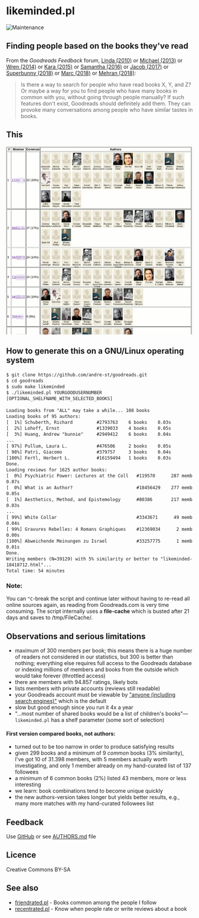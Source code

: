 # likeminded.pl

![Maintenance](https://img.shields.io/maintenance/yes/2018.svg)


## Finding people based on the books they've read

From the _Goodreads Feedback_ forum, 
[Linda (2010)](https://www.goodreads.com/topic/show/298531-is-there-an-option-to-do-a-general-search-for-people-with-similar-readin)
or [Michael (2013)](https://www.goodreads.com/topic/show/1619830-finding-friends-using-compare-books)
or [Wren (2014)](https://www.goodreads.com/topic/show/1790589-what-if-there-was-a-recommended-friends-feature) 
or [Kara (2015)](https://www.goodreads.com/topic/show/17019858-compare-books-suggestion)
or [Samantha (2016)](https://www.goodreads.com/topic/show/18167287-users-like-you-feature-suggestion)
or [Jacob (2017)](https://www.goodreads.com/topic/show/18433578-find-me-a-friend-with-same-taste-for-books)
or [Superbunny (2018)](https://www.goodreads.com/topic/show/19361289-searching-others-with-similar-taste-to-mine)
or [Marc (2018)](https://www.goodreads.com/topic/show/19252693-new-suggestion-to-find-like-minded-people)
or [Mehran (2018)](https://www.goodreads.com/topic/show/19397936-finding-people-based-on-the-books-they-ve-read):
> Is there a way to search for people who have read books X, Y, and Z? Or maybe
> a way for you to find people who have many books in common with you, without
> going through people manually? If such features don't exist, Goodreads should
> definitely add them. They can provoke many conversations among people who have
> similar tastes in books. 



## This

![Screenshot](likeminded.png?raw=true "Screenshot")



## How to generate this on a GNU/Linux operating system

```
$ git clone https://github.com/andre-st/goodreads.git
$ cd goodreads
$ sudo make likeminded
$ ./likeminded.pl YOURGOODUSERNUMBER [OPTIONAL_SHELFNAME_WITH_SELECTED_BOOKS]

Loading books from "ALL" may take a while... 108 books
Loading books of 95 authors:
[  1%] Schuberth, Richard         #2793763    6 books    0.03s
[  2%] Lohoff, Ernst              #1339033    4 books    0.05s
[  3%] Huang, Andrew "bunnie"     #2949412    6 books    0.04s
...
[ 97%] Pullum, Laura L.           #476506     2 books    0.05s
[ 98%] Patri, Giacomo             #379757     3 books    0.04s
[100%] Fertl, Herbert L.          #16159494   1 books    0.03s
Done.
Loading reviews for 1625 author books:
[  0%] Psychiatric Power: Lectures at the Coll   #119570      287 memb    0.07s
[  0%] What is an Author?                        #18456429    277 memb    0.05s
[  1%] Aesthetics, Method, and Epistemology      #80386       217 memb    0.03s
...
[ 99%] White Collar                              #3343671      49 memb    0.04s
[ 99%] Gravures Rebelles: 4 Romans Graphiques    #12369034      2 memb    0.00s
[100%] Abweichende Meinungen zu Israel           #33257775      1 memb    0.01s
Done.
Writing members (N=39129) with 5% similarity or better to "likeminded-18418712.html"...
Total time: 54 minutes
```


### Note:

You can `^C`-break the script and continue later without having to re-read all
online sources again, as reading from Goodreads.com is very time consuming.
The script internally uses a **file-cache** which is busted after 21 days
and saves to /tmp/FileCache/.



## Observations and serious limitations

- maximum of 300 members per book; this means there is a huge number of readers 
  not considered in our statistics, but 300 is better than nothing; everything else
  requires full access to the Goodreads database or indexing millions of members 
  and books from the outside which would take forever (throttled access)
- there are members with 94.857 ratings, likely bots
- lists members with private accounts (reviews still readable)
- your Goodreads account must be viewable by 
  ["anyone (including search engines)"](https://www.goodreads.com/user/edit?tab=settings) 
  which is the default
- slow but good enough since you run it 4x a year
- "...most number of shared books would be a list of children's books"—`likeminded.pl` has a shelf parameter (some sort of selection)

#### First version compared books, not authors:
- turned out to be too narrow in order to produce satisfying results
- given 299 books and a minimum of 9 _common_ books (3% similarity), 
  I've got 10 of 31.398 members,
  with 5 members actually worth investigating, 
  and only 1 member already on my hand-curated list of 137 followees
- a minimum of 6 common books (2%) listed 43 members, more or less interesting
- we learn: book combinations tend to become unique quickly
- the new authors-version takes longer but yields better results, e.g.,
  many more matches with my hand-curated followees list


## Feedback

Use [GitHub](https://github.com/andre-st/goodreads/issues) or see [AUTHORS.md](AUTHORS.md) file


## Licence

Creative Commons BY-SA


## See also

- [friendrated.pl](friendrated.md) - Books common among the people I follow
- [recentrated.pl](recentrated.md) - Know when people rate or write reviews about a book


